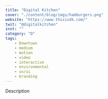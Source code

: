 ```yaml
---
title: "Digital Kitchen"
cover: "./content/blog/imgs/hamburgers.png"
website: "https://www.thisisdk.com/"
twit: "@digitalkitchen"
inst: ""
category: "D"
tags:
    - Downtown
    - medium
    - motion
    - video
    - interactive
    - environmental
    - ux/ui
    - branding
---
```


Description
